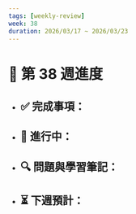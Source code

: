 ```yaml
---
tags: [weekly-review]
week: 38
duration: 2026/03/17 ~ 2026/03/23
---
```


# 📅 第 38 週進度

- ✅ **完成事項：**
  - 

- 🚧 **進行中：**
  - 

- 🔍 **問題與學習筆記：**
  - 

- ⏳ **下週預計：**
  - 

